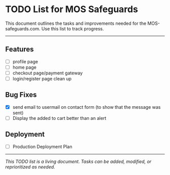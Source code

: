 # TODO List for MOS Safeguards

This document outlines the tasks and improvements needed for the MOS-safeguards.com. Use this list to track progress.

---

## Features
- [ ] profile page
- [ ] home page
- [ ] checkout page/payment gateway
- [ ] login/register page clean up

## Bug Fixes
- [X] send email to usermail on contact form (to show that the message was sent)
- [ ] Display the added to cart better than an alert

## Deployment
- [ ] Production Deployment Plan  

---

*This TODO list is a living document. Tasks can be added, modified, or reprioritized as needed.*
